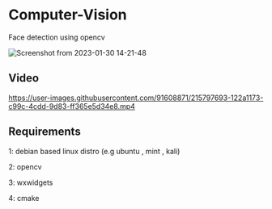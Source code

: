 # Computer-Vision
Face detection using opencv

![Screenshot from 2023-01-30 14-21-48](https://user-images.githubusercontent.com/91608871/215797592-7394882e-7df9-40a4-83f3-a24e50a49aa5.png)

## Video

https://user-images.githubusercontent.com/91608871/215797693-122a1173-c99c-4cdd-9d83-ff365e5d34e8.mp4


## Requirements
<p> 1: debian based linux distro (e.g ubuntu , mint , kali) </p>
<p> 2: opencv </p>
<p> 3: wxwidgets </p>
<p> 4: cmake </p>
